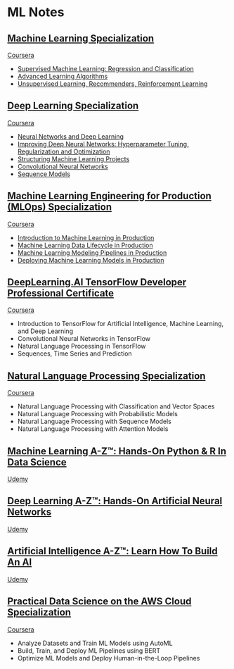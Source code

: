 # ML Notes

## [Machine Learning Specialization](/Machine%20Learning%20Specialization/)

[Coursera](https://www.coursera.org/specializations/machine-learning-introduction)

- [Supervised Machine Learning: Regression and Classification](/Machine%20Learning%20Specialization/Supervised%20Machine%20Learning%20Regression%20and%20Classification/)
- [Advanced Learning Algorithms](/Machine%20Learning%20Specialization/Advanced%20Learning%20Algorithms/)
- [Unsupervised Learning, Recommenders, Reinforcement Learning](/Machine%20Learning%20Specialization/Unsupervised%20Learning%2C%20Recommenders%2C%20Reinforcement%20Learning/)

## [Deep Learning Specialization](/Deep%20Learning%20Specialization/)

[Coursera](https://www.coursera.org/specializations/deep-learning)

- [Neural Networks and Deep Learning](/Deep%20Learning%20Specialization/Neural%20Networks%20and%20Deep%20Learning/)
- [Improving Deep Neural Networks: Hyperparameter Tuning, Regularization and Optimization](/Deep%20Learning%20Specialization/Improving%20Deep%20Neural%20Networks-%20Hyperparameter%20Tuning%2C%20Regularization%20and%20Optimization/)
- [Structuring Machine Learning Projects](/Deep%20Learning%20Specialization/Structuring%20Machine%20Learning%20Projects/)
- [Convolutional Neural Networks](/Deep%20Learning%20Specialization/Convolutional%20Neural%20Networks/)
- [Sequence Models](/Deep%20Learning%20Specialization/Sequence%20Models/)

## [Machine Learning Engineering for Production (MLOps) Specialization](/Machine%20Learning%20Engineering%20for%20Production%20(MLOps)%20Specialization/)

[Coursera](https://www.coursera.org/specializations/machine-learning-engineering-for-production-mlops)

- [Introduction to Machine Learning in Production](/Machine%20Learning%20Engineering%20for%20Production%20(MLOps)%20Specialization/Introduction)
- [Machine Learning Data Lifecycle in Production](/Machine%20Learning%20Engineering%20for%20Production%20(MLOps)%20Specialization/)
- [Machine Learning Modeling Pipelines in Production]()
- [Deploying Machine Learning Models in Production]()

## [DeepLearning.AI TensorFlow Developer Professional Certificate](/DeepLearning.AI%20TensorFlow%20Developer%20Professional%20Certificate/)

[Coursera](https://www.coursera.org/professional-certificates/tensorflow-in-practice)

- Introduction to TensorFlow for Artificial Intelligence, Machine Learning, and Deep Learning
- Convolutional Neural Networks in TensorFlow
- Natural Language Processing in TensorFlow
- Sequences, Time Series and Prediction

## [Natural Language Processing Specialization](/Natural%20Language%20Processing%20Specialization/)

[Coursera](https://www.coursera.org/specializations/natural-language-processing)

- Natural Language Processing with Classification and Vector Spaces
- Natural Language Processing with Probabilistic Models
- Natural Language Processing with Sequence Models
- Natural Language Processing with Attention Models

## [Machine Learning A-Z™: Hands-On Python & R In Data Science](/Readme.md)

[Udemy](https://www.udemy.com/course/machinelearning/)

## [Deep Learning A-Z™: Hands-On Artificial Neural Networks](/Readme.md)

[Udemy](https://www.udemy.com/course/deeplearning/)

## [Artificial Intelligence A-Z™: Learn How To Build An AI](/Readme.md)

[Udemy](https://www.udemy.com/course/artificial-intelligence-az/)

## [Practical Data Science on the AWS Cloud Specialization](/Practical%20Data%20Science%20on%20the%20AWS%20Cloud%20Specialization/Readme.md)

[Coursera](https://www.coursera.org/specializations/practical-data-science)

- Analyze Datasets and Train ML Models using AutoML
- Build, Train, and Deploy ML Pipelines using BERT
- Optimize ML Models and Deploy Human-in-the-Loop Pipelines
